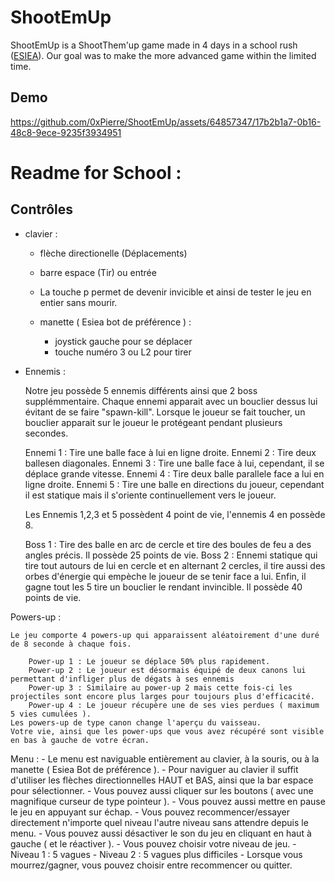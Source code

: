 # ShootEmUp

ShootEmUp is a ShootThem'up game made in 4 days in a school rush ([ESIEA](https://esiea.fr)). Our goal was to make the more advanced game within the limited time.


## Demo
https://github.com/0xPierre/ShootEmUp/assets/64857347/17b2b1a7-0b16-48c8-9ece-9235f3934951


# Readme for School :

## Contrôles

- clavier :
		
	- flèche directionelle (Déplacements)
	- barre espace (Tir) ou entrée
	- La touche p permet de devenir invicible et ainsi de tester le jeu en entier sans mourir.

	- manette ( Esiea bot de préférence ) : 

		- joystick gauche pour se déplacer
		- touche numéro 3 ou L2 pour tirer


- Ennemis :

	Notre jeu possède 5 ennemis différents ainsi que 2 boss supplémmentaire.
	Chaque ennemi apparait avec un bouclier dessus lui évitant de se faire "spawn-kill".
	Lorsque le joueur se fait toucher, un bouclier apparait sur le joueur le protégeant pendant plusieurs secondes.
	

	Ennemi 1 : Tire une balle face à lui en ligne droite.
	Ennemi 2 : Tire deux ballesen diagonales.
	Ennemi 3 : Tire une balle face à lui, cependant, il se déplace grande vitesse.
	Ennemi 4 : Tire deux balle parallele face a lui en ligne droite.
	Ennemi 5 : Tire une balle en directions du joueur, cependant il est statique mais il s'oriente continuellement vers le joueur.

	Les Ennemis 1,2,3 et 5 possèdent 4 point de vie, l'ennemis 4 en possède 8.

	Boss 1 : Tire des balle en arc de cercle et tire des boules de feu a des angles précis. Il possède 25 points de vie.
	Boss 2 : Ennemi statique qui tire tout autours de lui en cercle et en alternant 2 cercles,
		 il tire aussi des orbes d'énergie qui empèche le joueur de se tenir face a lui.
		 Enfin, il gagne tout les 5 tire un bouclier le rendant invincible. Il possède 40 points de vie.

Powers-up :

	Le jeu comporte 4 powers-up qui apparaissent aléatoirement d'une duré de 8 seconde à chaque fois.
	
		Power-up 1 : Le joueur se déplace 50% plus rapidement.
		Power-up 2 : Le joueur est désormais équipé de deux canons lui permettant d'infliger plus de dégats à ses ennemis
		Power-up 3 : Similaire au power-up 2 mais cette fois-ci les projectiles sont encore plus larges pour toujours plus d'efficacité.
		Power-up 4 : Le joueur récupère une de ses vies perdues ( maximum 5 vies cumulées ).
	Les powers-up de type canon change l'aperçu du vaisseau.
	Votre vie, ainsi que les power-ups que vous avez récupéré sont visible en bas à gauche de votre écran.

Menu :
	- Le menu est naviguable entièrement au clavier, à la souris, ou à la manette ( Esiea Bot de préférence ).
	- Pour naviguer au clavier il suffit d'utiliser les flèches directionnelles HAUT et BAS, ainsi que la bar espace pour sélectionner.
	- Vous pouvez aussi cliquer sur les boutons ( avec une magnifique curseur de type pointeur ).
	- Vous pouvez aussi mettre en pause le jeu en appuyant sur échap.
	- Vous pouvez recommencer/essayer directement n'importe quel niveau l'autre niveau sans attendre depuis le menu.
	- Vous pouvez aussi désactiver le son du jeu en cliquant en haut à gauche ( et le réactiver ).
	- Vous pouvez choisir votre niveau de jeu. 
		- Niveau 1 : 5 vagues 
		- Niveau 2 : 5 vagues plus difficiles
	- Lorsque vous mourrez/gagner, vous pouvez choisir entre recommencer ou quitter.



